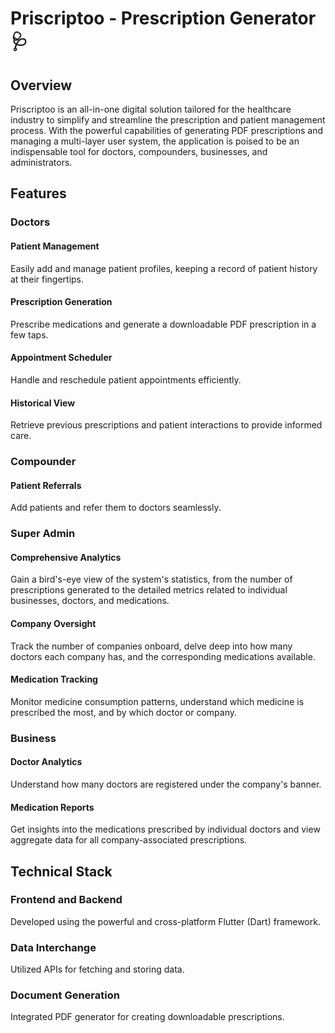 <h1>Priscriptoo - Prescription Generator 🩺</h1>
<h2>Overview</h2>

Priscriptoo is an all-in-one digital solution tailored for the healthcare industry to simplify and streamline the prescription and patient management process. With the powerful capabilities of generating PDF prescriptions and managing a multi-layer user system, the application is poised to be an indispensable tool for doctors, compounders, businesses, and administrators.

<h2>Features</h2>

<h3>Doctors</h3>
  <h4>Patient Management</h4>Easily add and manage patient profiles, keeping a record of patient history at their fingertips.
  <h4>Prescription Generation</h4>Prescribe medications and generate a downloadable PDF prescription in a few taps.
  <h4>Appointment Scheduler</h4>Handle and reschedule patient appointments efficiently.
  <h4>Historical View</h4> Retrieve previous prescriptions and patient interactions to provide informed care.
  
<h3>Compounder</h3>
  <h4>Patient Referrals</h4>Add patients and refer them to doctors seamlessly.

<h3>Super Admin</h3>
  <h4>Comprehensive Analytics</h4>Gain a bird's-eye view of the system's statistics, from the number of prescriptions generated to the detailed metrics related to individual businesses, doctors, and medications.
  <h4>Company Oversight</h4>Track the number of companies onboard, delve deep into how many doctors each company has, and the corresponding medications available.
  <h4>Medication Tracking</h4>Monitor medicine consumption patterns, understand which medicine is prescribed the most, and by which doctor or company.

<h3>Business</h3>
  <h4>Doctor Analytics</h4> Understand how many doctors are registered under the company's banner.
  <h4>Medication Reports</h4> Get insights into the medications prescribed by individual doctors and view aggregate data for all company-associated prescriptions.

<h2>Technical Stack</h2>
  <h3>Frontend and Backend</h3>Developed using the powerful and cross-platform Flutter (Dart) framework.
  <h3>Data Interchange</h3>Utilized APIs for fetching and storing data.
  <h3>Document Generation</h3>Integrated PDF generator for creating downloadable prescriptions.
